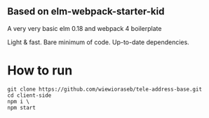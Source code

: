 ## Based on elm-webpack-starter-kid

A very very basic elm 0.18 and webpack 4 boilerplate

Light & fast. Bare minimum of code. Up-to-date dependencies.

# How to run
```
git clone https://github.com/wiewioraseb/tele-address-base.git
cd client-side
npm i \
npm start
```
